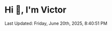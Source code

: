 <h1>Hi 👋, I'm Victor </h1>

<!--RECENT_ACTIVITY:start-->
<!--RECENT_ACTIVITY:end-->

<!--RECENT_ACTIVITY:last_update-->
Last Updated: Friday, June 20th, 2025, 8:40:51 PM
<!--RECENT_ACTIVITY:last_update_end-->

